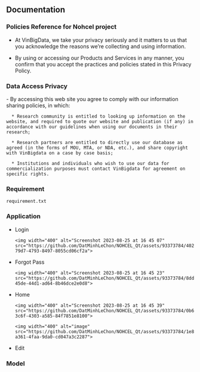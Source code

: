 <h2> Documentation </h2>

<h3> Policies Reference for Nohcel project </h3>

   - At VinBigData, we take your privacy seriously and it matters to us that you acknowledge the reasons we’re collecting and using information.
     
   - By using or accessing our Products and Services in any manner, you confirm that you accept the practices and policies stated in this Privacy Policy.

<h3> Data Access Privacy </h3>
   - By accessing this web site you agree to comply with our information sharing policies, in which:
   
      * Research community is entitled to looking up information on the website, and required to quote our website and publication (if any) in accordance with our guidelines when using our documents in their research;
      
      * Research partners are entitled to directly use our database as agreed (in the forms of MOU, MTA, or NDA, etc.), and share copyright with VinBigdata on a case by case basis;
      
      * Institutions and individuals who wish to use our data for commercialization purposes must contact VinBigdata for agreement on specific rights.

<h3> Requirement </h3>
    
    requirement.txt

<h3> Application </h3>

- Login

      <img width="400" alt="Screenshot 2023-08-25 at 16 45 07" src="https://github.com/DatMinhLeChon/NOHCEL_Qt/assets/93373784/40247891-79d7-4793-8497-8055cd06cf2a">

- Forgot Pass

      <img width="400" alt="Screenshot 2023-08-25 at 16 45 23" src="https://github.com/DatMinhLeChon/NOHCEL_Qt/assets/93373784/8dd23960-45de-44d1-ad64-8b46dce2e0d8">

- Home

      <img width="400" alt="Screenshot 2023-08-25 at 16 45 39" src="https://github.com/DatMinhLeChon/NOHCEL_Qt/assets/93373784/0b65e1b9-3c6f-4303-a585-84f7851e8100">

      <img width="400" alt="image" src="https://github.com/DatMinhLeChon/NOHCEL_Qt/assets/93373784/1e8604be-a361-4faa-9da0-cd047a3c2287">

- Edit



<h3> Model </h3>

